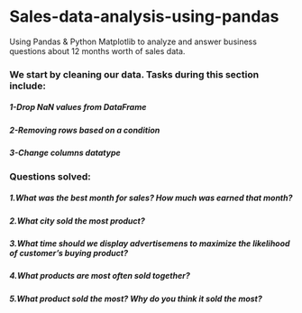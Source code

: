 # **Sales-data-analysis-using-pandas**
Using Pandas & Python Matplotlib to analyze and answer business questions about 12 months worth of sales data.
### **We start by cleaning our data. Tasks during this section include:**
##### 1-Drop NaN values from DataFrame
##### 2-Removing rows based on a condition
##### 3-Change columns datatype
### **Questions solved:**
##### 1.What was the best month for sales? How much was earned that month?
##### 2.What city sold the most product?
##### 3.What time should we display advertisemens to maximize the likelihood of customer’s buying product?
##### 4.What products are most often sold together?
##### 5.What product sold the most? Why do you think it sold the most?
